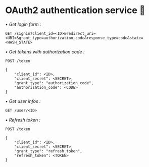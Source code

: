 # OAuth2 authentication service 🦉


*• Get login form :*
```
GET /signin?client_id=<ID>&redirect_uri=<URI>&grant_type=authorization_code&response_type=code&state=<HASH_STATE>
```

*• Get tokens with authorization code :*
```
POST /token

{
    "client_id": <ID>,
    "client_secret": <SECRET>,
    "grant_type": "authorization_code",
    "authorization_code": <CODE>
}
```

*• Get user infos :*
```
GET /user/<ID>
```

*• Refresh token :*
```
POST /token

{
    "client_id": <ID>,
    "client_secret": <SECRET>,
    "grant_type": "refresh_token",
    "refresh_token": <TOKEN>
}
```
